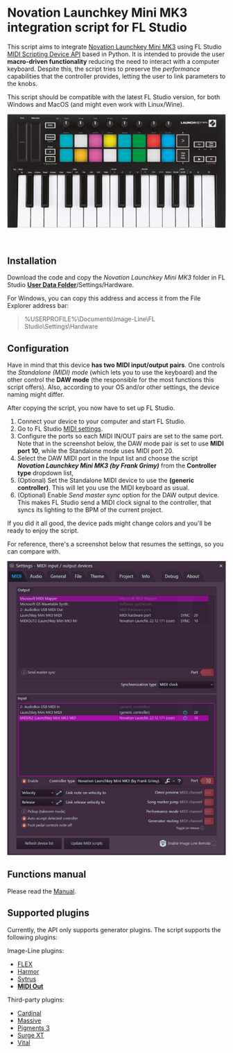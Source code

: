 # Novation Launchkey Mini MK3 integration script for FL Studio

This script aims to integrate [Novation Launchkey Mini MK3](https://novationmusic.com/es/keys/launchkey-mini) using FL Studio [MIDI Scripting Device API](https://www.image-line.com/fl-studio-learning/fl-studio-online-manual/html/midi_scripting.htm) based in Python. It is intended to provide the user __macro-driven functionality__ reducing the need to interact with a computer keyboard.
Despite this, the script tries to preserve the _performance_ capabilities that the controller provides, letting the user to link parameters to the knobs.

This script should be compatible with the latest FL Studio version, for both Windows and MacOS (and might even work with Linux/Wine).

![Launchkey Mini MK3 front image](Launchkey%20Mini%20MK3.png)

&nbsp;

## Installation

Download the code and copy the _Novation Launchkey Mini MK3_ folder in FL Studio [__User Data Folder__](https://www.image-line.com/fl-studio-learning/fl-studio-online-manual/html/envsettings_files.htm#userdata)/Settings/Hardware.

For Windows, you can copy this address and access it from the File Explorer address bar:
> %USERPROFILE%\Documents\Image-Line\FL Studio\Settings\Hardware

## Configuration

Have in mind that this device __has two MIDI input/output pairs__. One controls the _Standalone (MIDI) mode_ (which lets you to use the keyboard) and the other control the __DAW mode__ (the responsible for the most functions this script offers).
Also, according to your OS and/or other settings, the device naming might differ.

After copying the script, you now have to set up FL Studio.

1. Connect your device to your computer and start FL Studio.
2. Go to FL Studio [MIDI settings](https://www.image-line.com/fl-studio-learning/fl-studio-online-manual/html/envsettings_midi.htm).
3. Configure the ports so each MIDI IN/OUT pairs are set to the same port. Note that in the screenshot below, the DAW mode pair is set to use __MIDI port 10__, while the Standalone mode uses MIDI port 20.
4. Select the DAW MIDI port in the Input list and choose the script ___Novation Launchkey Mini MK3 (by Frank Grimy)___ from the __Controller type__ dropdown list,
5. (Optional) Set the Standalone MIDI device to use the __(generic controller)__. This will let you use the MIDI keyboard as usual.
6. (Optional) Enable _Send master sync_ option for the DAW output device. This makes FL Studio send a MIDI clock signal to the controller, that syncs its lighting to the BPM of the current project.

If you did it all good, the device pads might change colors and you'll be ready to enjoy the script.

For reference, there's a screenshot below that resumes the settings, so you can compare with.

![Suggested MIDI settings](Suggested%20MIDI%20settings.png)

## Functions manual

Please read the [Manual](MANUAL.md).

## Supported plugins

Currently, the API only supports generator plugins.
The script supports the following plugins:

Image-Line plugins:

- [FLEX](https://www.image-line.com/fl-studio-learning/fl-studio-online-manual/html/plugins/FLEX.htm)
- [Harmor](https://www.image-line.com/fl-studio-learning/fl-studio-online-manual/html/plugins/Harmor.htm)
- [Sytrus](https://www.image-line.com/fl-studio-learning/fl-studio-online-manual/html/plugins/Sytrus.htm)
- [__MIDI Out__](https://www.image-line.com/fl-studio-learning/fl-studio-online-manual/html/plugins/MIDI%20Out.htm)

Third-party plugins:

- [Cardinal](https://github.com/DISTRHO/Cardinal)
- [Massive](https://www.native-instruments.com/en/products/komplete/synths/massive/)
- [Pigments 3](https://www.arturia.com/products/software-instruments/pigments/overview)
- [Surge XT](https://surge-synthesizer.github.io/)
- [Vital](https://vital.audio/)
